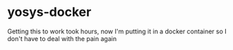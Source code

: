 # yosys-docker
Getting this to work took hours, now I'm putting it in a docker container so I don't have to deal with the pain again
